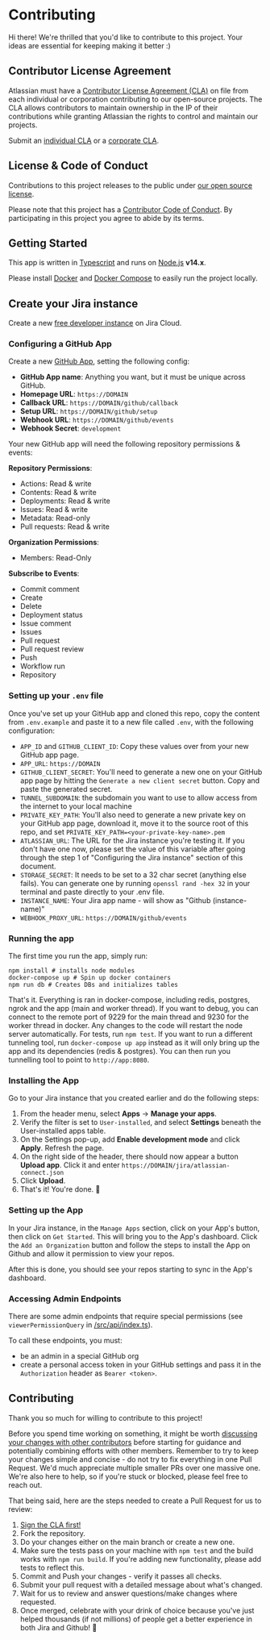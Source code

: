 # Contributing

Hi there! We're thrilled that you'd like to contribute to this project. Your ideas are essential for keeping making it better :)

## Contributor License Agreement

Atlassian must have a [Contributor License Agreement (CLA)](https://opensource.atlassian.com/cla) on file from each individual or corporation contributing to our open-source projects. The CLA allows contributors to maintain ownership in the IP of their contributions while granting Atlassian the rights to control and maintain our projects.

Submit an [individual CLA](https://opensource.atlassian.com/individual) or a [corporate CLA](https://opensource.atlassian.com/corporate).

## License & Code of Conduct

Contributions to this project releases to the public under [our open source license](LICENSE).

Please note that this project has a [Contributor Code of Conduct](CODE_OF_CONDUCT.md). By participating in this project you agree to abide by its terms.

## Getting Started

This app is written in [Typescript](https://www.typescriptlang.org/) and runs on [Node.js](https://nodejs.org/) **v14.x**. 

Please install [Docker](https://www.docker.com/get-started) and [Docker Compose](https://docs.docker.com/compose/install/) to easily run the project locally.

## Create your Jira instance

Create a new [free developer instance](https://developer.atlassian.com/platform/marketplace/getting-started/#free-developer-instances-to-build-and-test-your-app) on Jira Cloud.

### Configuring a GitHub App

Create a new [GitHub App](https://github.com/settings/apps), setting the following config:

- **GitHub App name**: Anything you want, but it must be unique across GitHub.
- **Homepage URL**: `https://DOMAIN`
- **Callback URL**: `https://DOMAIN/github/callback`
- **Setup URL**: `https://DOMAIN/github/setup`
- **Webhook URL**: `https://DOMAIN/github/events`
- **Webhook Secret**: `development`

Your new GitHub app will need the following repository permissions & events:

**Repository Permissions**:
+ Actions: Read & write
+ Contents: Read & write
+ Deployments: Read & write
+ Issues: Read & write
+ Metadata: Read-only
+ Pull requests: Read & write

**Organization Permissions**:
+ Members: Read-Only

**Subscribe to Events**:
+ Commit comment
+ Create
+ Delete
+ Deployment status
+ Issue comment
+ Issues
+ Pull request
+ Pull request review
+ Push
+ Workflow run
+ Repository

### Setting up your `.env` file

Once you've set up your GitHub app and cloned this repo, copy the content from `.env.example` and paste it to a new file called `.env`, with the following configuration:

+ `APP_ID` and `GITHUB_CLIENT_ID`: Copy these values over from your new GitHub app page.
+ `APP_URL`: `https://DOMAIN`
+ `GITHUB_CLIENT_SECRET`: You'll need to generate a new one on your GitHub app page by hitting the `Generate a new client secret` button. Copy and paste the generated secret.
+ `TUNNEL_SUBDOMAIN`: the subdomain you want to use to allow access from the internet to your local machine
+ `PRIVATE_KEY_PATH`: You'll also need to generate a new private key on your GitHub app page, download it, move it to the source root of this repo, and set `PRIVATE_KEY_PATH=<your-private-key-name>.pem`
+ `ATLASSIAN_URL`: The URL for the Jira instance you're testing it. If you don't have one now, please set the value of this variable after going through the step 1 of "Configuring the Jira instance" section of this document.
+ `STORAGE_SECRET`: It needs to be set to a 32 char secret (anything else fails). You can generate one by running `openssl rand -hex 32` in your terminal and paste directly to your .env file.
+ `INSTANCE_NAME`: Your Jira app name - will show as "Github (instance-name)"
+ `WEBHOOK_PROXY_URL`: `https://DOMAIN/github/events`

### Running the app

The first time you run the app, simply run:

```
npm install # installs node modules
docker-compose up # Spin up docker containers
npm run db # Creates DBs and initializes tables
```

That's it.  Everything is ran in docker-compose, including redis, postgres, ngrok and the app (main and worker thread).
If you want to debug, you can connect to the remote port of 9229 for the main thread and 9230 for the worker thread in docker.  Any changes to the code will restart the node server automatically.
For tests, run `npm test`.
If you want to run a different tunneling tool, run `docker-compose up app` instead as it will only bring up the app and its dependencies (redis & postgres).  You can then run you tunnelling tool to point to `http://app:8080`.

### Installing the App

Go to your Jira instance that you created earlier and do the following steps:
1. From the header menu, select **Apps** -> **Manage your apps**.
1. Verify the filter is set to `User-installed`, and select **Settings** beneath the User-installed apps table.
1. On the Settings pop-up, add **Enable development mode** and click **Apply**. Refresh the page.
1. On the right side of the header, there should now appear a button **Upload app**. Click it and enter `https://DOMAIN/jira/atlassian-connect.json`
1. Click **Upload**.
1. That's it! You're done. :tada:

### Setting up the App

In your Jira instance, in the `Manage Apps` section, click on your App's button, then click on `Get Started`.  This will bring you to the App's dashboard.  Click the `Add an Organization` button and follow the steps to install the App on Github and allow it permission to view your repos.

After this is done, you should see your repos starting to sync in the App's dashboard.

### Accessing Admin Endpoints

There are some admin endpoints that require special permissions (see `viewerPermissionQuery` in [/src/api/index.ts](/src/api/index.ts)).

To call these endpoints, you must:

* be an admin in a special GitHub org
* create a personal access token in your GitHub settings and pass it in the `Authorization` header as `Bearer <token>`.

## Contributing

Thank you so much for willing to contribute to this project!  

Before you spend time working on something, it might be worth [discussing your changes with other contributors](https://github.com/atlassian/github-for-jira/discussions) before starting for guidance and potentially combining efforts with other members.  Remember to try to keep your changes simple and concise - do not try to fix everything in one Pull Request.  We'd much appreciate multiple smaller PRs over one massive one. We're also here to help, so if you're stuck or blocked, please feel free to reach out.

That being said, here are the steps needed to create a Pull Request for us to review:

1. [Sign the CLA first!](#contributor-license-agreement)
1. Fork the repository.
1. Do your changes either on the main branch or create a new one.
1. Make sure the tests pass on your machine with `npm test` and the build works with `npm run build`.  If you're adding new functionality, please add tests to reflect this.
1. Commit and Push your changes - verify it passes all checks.
1. Submit your pull request with a detailed message about what's changed.
1. Wait for us to review and answer questions/make changes where requested.
1. Once merged, celebrate with your drink of choice because you've just helped thousands (if not millions) of people get a better experience in both Jira and Github! :beers:
